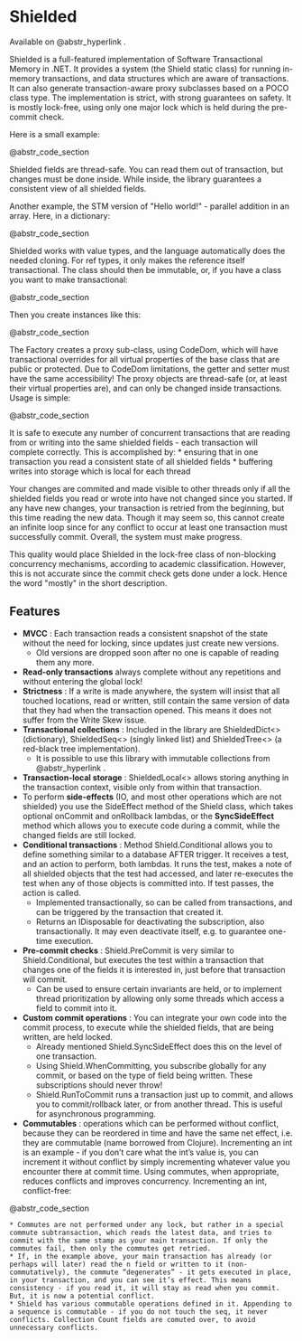 # Shielded

Available on @abstr_hyperlink .

Shielded is a full-featured implementation of Software Transactional Memory in .NET. It provides a system (the Shield static class) for running in-memory transactions, and data structures which are aware of transactions. It can also generate transaction-aware proxy subclasses based on a POCO class type. The implementation is strict, with strong guarantees on safety. It is mostly lock-free, using only one major lock which is held during the pre-commit check.

Here is a small example:

@abstr_code_section 

Shielded fields are thread-safe. You can read them out of transaction, but changes must be done inside. While inside, the library guarantees a consistent view of all shielded fields.

Another example, the STM version of "Hello world!" - parallel addition in an array. Here, in a dictionary:

@abstr_code_section 

Shielded works with value types, and the language automatically does the needed cloning. For ref types, it only makes the reference itself transactional. The class should then be immutable, or, if you have a class you want to make transactional:

@abstr_code_section 

Then you create instances like this:

@abstr_code_section 

The Factory creates a proxy sub-class, using CodeDom, which will have transactional overrides for all virtual properties of the base class that are public or protected. Due to CodeDom limitations, the getter and setter must have the same accessibility! The proxy objects are thread-safe (or, at least their virtual properties are), and can only be changed inside transactions. Usage is simple:

@abstr_code_section 

It is safe to execute any number of concurrent transactions that are reading from or writing into the same shielded fields - each transaction will complete correctly. This is accomplished by: * ensuring that in one transaction you read a consistent state of all shielded fields * buffering writes into storage which is local for each thread

Your changes are commited and made visible to other threads only if all the shielded fields you read or wrote into have not changed since you started. If any have new changes, your transaction is retried from the beginning, but this time reading the new data. Though it may seem so, this cannot create an infinite loop since for any conflict to occur at least one transaction must successfully commit. Overall, the system must make progress.

This quality would place Shielded in the lock-free class of non-blocking concurrency mechanisms, according to academic classification. However, this is not accurate since the commit check gets done under a lock. Hence the word "mostly" in the short description.

## Features

  * **MVCC** : Each transaction reads a consistent snapshot of the state without the need for locking, since updates just create new versions. 
    * Old versions are dropped soon after no one is capable of reading them any more.
  * **Read-only transactions** always complete without any repetitions and without entering the global lock!
  * **Strictness** : If a write is made anywhere, the system will insist that all touched locations, read or written, still contain the same version of data that they had when the transaction opened. This means it does not suffer from the Write Skew issue.
  * **Transactional collections** : Included in the library are ShieldedDict<> (dictionary), ShieldedSeq<> (singly linked list) and ShieldedTree<> (a red-black tree implementation). 
    * It is possible to use this library with immutable collections from @abstr_hyperlink .
  * **Transaction-local storage** : ShieldedLocal<> allows storing anything in the transaction context, visible only from within that transaction.
  * To perform **side-effects** (IO, and most other operations which are not shielded) you use the SideEffect method of the Shield class, which takes optional onCommit and onRollback lambdas, or the **SyncSideEffect** method which allows you to execute code during a commit, while the changed fields are still locked.
  * **Conditional transactions** : Method Shield.Conditional allows you to define something similar to a database AFTER trigger. It receives a test, and an action to perform, both lambdas. It runs the test, makes a note of all shielded objects that the test had accessed, and later re-executes the test when any of those objects is committed into. If test passes, the action is called. 
    * Implemented transactionally, so can be called from transactions, and can be triggered by the transaction that created it.
    * Returns an IDisposable for deactivating the subscription, also transactionally. It may even deactivate itself, e.g. to guarantee one-time execution.
  * **Pre-commit checks** : Shield.PreCommit is very similar to Shield.Conditional, but executes the test within a transaction that changes one of the fields it is interested in, just before that transaction will commit. 
    * Can be used to ensure certain invariants are held, or to implement thread prioritization by allowing only some threads which access a field to commit into it.
  * **Custom commit operations** : You can integrate your own code into the commit process, to execute while the shielded fields, that are being written, are held locked. 
    * Already mentioned Shield.SyncSideEffect does this on the level of one transaction.
    * Using Shield.WhenCommitting, you subscribe globally for any commit, or based on the type of field being written. These subscriptions should never throw!
    * Shield.RunToCommit runs a transaction just up to commit, and allows you to commit/rollback later, or from another thread. This is useful for asynchronous programming.
  * **Commutables** : operations which can be performed without conflict, because they can be reordered in time and have the same net effect, i.e. they are commutable (name borrowed from Clojure). Incrementing an int is an example - if you don’t care what the int’s value is, you can increment it without conflict by simply incrementing whatever value you encounter there at commit time. Using commutes, when appropriate, reduces conflicts and improves concurrency. Incrementing an int, conflict-free:

@abstr_code_section 

    * Commutes are not performed under any lock, but rather in a special commute subtransaction, which reads the latest data, and tries to commit with the same stamp as your main transaction. If only the commutes fail, then only the commutes get retried.
    * If, in the example above, your main transaction has already (or perhaps will later) read the n field or written to it (non-commutatively), the commute “degenerates” - it gets executed in place, in your transaction, and you can see it’s effect. This means consistency - if you read it, it will stay as read when you commit. But, it is now a potential conflict.
    * Shield has various commutable operations defined in it. Appending to a sequence is commutable - if you do not touch the seq, it never conflicts. Collection Count fields are comuted over, to avoid unnecessary conflicts.


